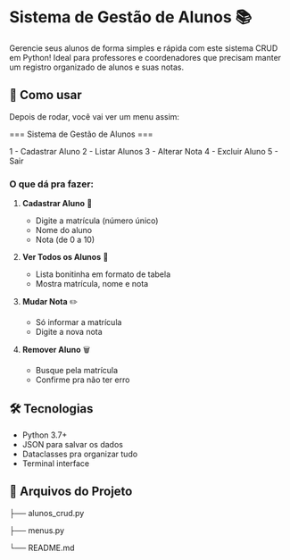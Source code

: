 # Sistema de Gestão de Alunos 📚

Gerencie seus alunos de forma simples e rápida com este sistema CRUD em Python! Ideal para professores e coordenadores que precisam manter um registro organizado de alunos e suas notas.
## 📖 Como usar

Depois de rodar, você vai ver um menu assim:

=== Sistema de Gestão de Alunos ===

1 - Cadastrar Aluno
2 - Listar Alunos
3 - Alterar Nota
4 - Excluir Aluno
5 - Sair

### O que dá pra fazer:

1. **Cadastrar Aluno** 📝
   - Digite a matrícula (número único)
   - Nome do aluno
   - Nota (de 0 a 10)

2. **Ver Todos os Alunos** 👥
   - Lista bonitinha em formato de tabela
   - Mostra matrícula, nome e nota

3. **Mudar Nota** ✏️
   - Só informar a matrícula
   - Digite a nova nota

4. **Remover Aluno** 🗑️
   - Busque pela matrícula
   - Confirme pra não ter erro

## 🛠️ Tecnologias

- Python 3.7+
- JSON para salvar os dados
- Dataclasses pra organizar tudo
- Terminal interface

## 📁 Arquivos do Projeto

├── alunos_crud.py 

├── menus.py     

└── README.md     

